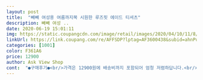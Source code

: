 ```yaml
---
layout: post 
title:  "빼빼 여성용 여름까지쭉 시원한 루즈핏 에이드 티셔츠" 
description: 빼빼 여성 ..
date: 2020-06-19 15:01:11 
img: https://static.coupangcdn.com/image/retail/images/2020/04/10/11/8/1c9ee7da-509f-414c-a15a-bcea3590fe6a.jpg 
linkUrl: https://link.coupang.com/re/AFFSDP?lptag=AF3600438&subid=ahnPublicAsk&pageKey=1460069562&itemId=2512223735&vendorItemId=70505255061&traceid=V0-113-60226981ccb17a10 
categories: [1001] 
color: F361A6 
price: 12900 
author: Ask View Shop 
cont:  "●구매후기●<br/>가격은 12900원에 배송비까지 포함되어 엄청 저렴하답니다.<br/> 거기다 로켓배송이라 다음날 도착이나 새벽도착 까지 쿠팡 로켓배송은 언제 주문해도 놀라워요<br/>가슴사이즈가 큰편이고 허리는 두꺼운편입니다! 이쁘게 잘맞아요 평소에 7788 입습니다 ㅎㅎ 재질도 시원한 재질이고 안에가 살짝 비치지만 여름이니까요 ㅎ하핳 잘입겠습니다 ☺️☺️<br/>그래서 실내에선 쌀쌀해서 감기조심하려구긴팔을선호하는데 얇은긴팔이어서좋앗어요.<br/><br/>그리고 가격도가성비가좋아서만족합니다.<br/><br/>더운 여름 시원하게 보내기 위해 루즈핏 티셔츠를 구매 했습니다<br/>또 색깔이 약간코랄블루인데 너무틔지도않고 여름에시원해보이는색깔이어서넘나만족해요.<br/><br/>얇은 긴팔티가 필요해서 구매하게 되엇어요.<br/><br/>얇은 소재라 여름에 입기 너무 좋고 꾸민듯 안 꾸민듯 코디 하기도 편합니다.<br/> 여름에 더울때 티셔츠 한장 입고 돌아 다니는데 엄청 편하고 이뻐요<br/>여름은 땀이 많이 나 세탁도 자주 해야되는데 얇은 재질이라 금방 마르고 세탁도 편할거 같아요<br/>여름이다가오면서 에어컨을많이틀더라구요.<br/><br/>옷은 화면에 나온 색과 사이즈랑 동일해요 프리사이즈와 루즈핏으로 체격이 큰 분들도 걱정 없어요<br/>짱이뻐요!!!!!<br/>" 
---
```

